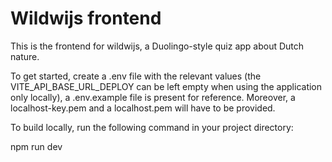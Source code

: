 # Wildwijs frontend

This is the frontend for wildwijs, a Duolingo-style quiz app about Dutch nature.

To get started, create a .env file with the relevant values (the VITE_API_BASE_URL_DEPLOY can be left empty when using the application only locally), a .env.example file is present for reference. 
Moreover, a localhost-key.pem and a localhost.pem will have to be provided.


To build locally, run the following command in your project directory:

npm run dev
